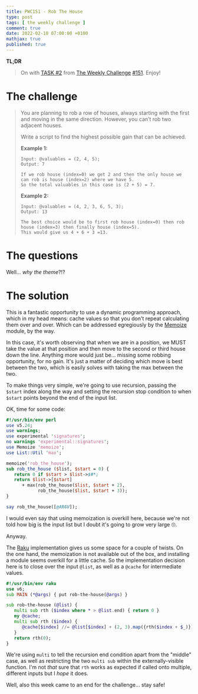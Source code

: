 ```yaml
---
title: PWC151 - Rob The House
type: post
tags: [ the weekly challenge ]
comment: true
date: 2022-02-10 07:00:00 +0100
mathjax: true
published: true
---
```


**TL;DR**

> On with [TASK #2][] from [The Weekly Challenge][] [#151][].
> Enjoy!

# The challenge

> You are planning to rob a row of houses, always starting with the
> first and moving in the same direction. However, you can’t rob two
> adjacent houses.
>
> Write a script to find the highest possible gain that can be achieved.
>
> **Example 1:**
>
>     Input: @valuables = (2, 4, 5);
>     Output: 7
>
>     If we rob house (index=0) we get 2 and then the only house we can rob is house (index=2) where we have 5.
>     So the total valuables in this case is (2 + 5) = 7.
>
>
> **Example 2:**
>
>     Input: @valuables = (4, 2, 3, 6, 5, 3);
>     Output: 13
>
>     The best choice would be to first rob house (index=0) then rob house (index=3) then finally house (index=5).
>     This would give us 4 + 6 + 3 =13.

# The questions

Well... *why the theme*?!?

# The solution

This is a fantastic opportunity to use a dynamic programming approach,
which in my head means: cache values so that you don't repeat
calculating them over and over. Which can be addressed egregiously by
the [Memoize][] module, by the way.

In this case, it's worth observing that when we are in a position, we
MUST take the value at that position and then move to the second or
third house down the line. Anything more would just be... missing some
robbing opportunity, for no gain. It's just a matter of deciding which
move is best between the two, which is easily solves with taking the max
between the two.

To make things very simple, we're going to use recursion, passing the
`$start` index along the way and setting the recursion stop condition to
when `$start` points beyond the end of the input list.

OK, time for some code:


```perl
#!/usr/bin/env perl
use v5.24;
use warnings;
use experimental 'signatures';
no warnings 'experimental::signatures';
use Memoize 'memoize';
use List::Util 'max';

memoize('rob_the_house');
sub rob_the_house ($list, $start = 0) {
   return 0 if $start > $list->$#*;
   return $list->[$start]
      + max(rob_the_house($list, $start + 2),
            rob_the_house($list, $start + 3));
}

say rob_the_house([@ARGV]);
```

I would even say that using memoization is overkill here, because we're
not told how big is the input list but I doubt it's going to grow very
large 🙄.

Anyway.

The [Raku][] implementation gives us some space for a couple of twists.
On the one hand, the memoization is not available out of the box, and
installing a module seems overkill for a little cache. So the
implementation decision here is to close over the input `@list`, as
well as a `@cache` for intermediate values.

```raku
#!/usr/bin/env raku
use v6;
sub MAIN (*@args) { put rob-the-house(@args) }

sub rob-the-house (@list) {
   multi sub rth ($index where * > @list.end) { return 0 }
   my @cache;
   multi sub rth ($index) {
      @cache[$index] //= @list[$index] + (2, 3).map({rth($index + $_)}).max;
   }
   return rth(0);
}
```

We're using `multi` to tell the recursion end condition apart from the
"middle" case, as well as restricting the two `multi sub` within the
externally-visible function. I'm not *that* sure that `rth` works as
expected if called onto multiple, different inputs but I *hope* it does.

Well, also this week came to an end for the challenge... stay safe!


[The Weekly Challenge]: https://theweeklychallenge.org/
[#151]: https://theweeklychallenge.org/blog/perl-weekly-challenge-151/
[TASK #2]: https://theweeklychallenge.org/blog/perl-weekly-challenge-151/#TASK2
[Perl]: https://www.perl.org/
[Raku]: https://raku.org/
[Memoize]: https://metacpan.org/pod/Memoize
